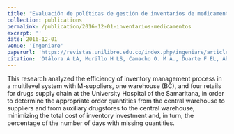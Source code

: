 ```yaml
---
title: "Evaluación de políticas de gestión de inventarios de medicamentos para un sistema multinivel y multiproducto en el Hospital Universitario de la Samaritana"
collection: publications
permalink: /publication/2016-12-01-inventarios-medicamentos
excerpt: ''
date: 2016-12-01
venue: 'Ingeniare'
paperurl: 'https://revistas.unilibre.edu.co/index.php/ingeniare/article/view/401'
citation: 'Otálora A LA, Murillo H LS, Camacho O. M Á., Duarte F EL, Ahumada P AE. Evaluación de politicas de gestión de inventarios de medicamentos para un sistema multinivel y multiproducto en el hospital universitario de la samaritana (hus). ingeniare [Internet]. 1 de diciembre de 2016 [citado 28 de mayo de 2021];(21):93-107. Disponible en: https://revistas.unilibre.edu.co/index.php/ingeniare/article/view/401'
---
```

This research analyzed the efficiency of inventory management process in a multilevel system with M-suppliers, one warehouse (BC), and four retails for drugs supply chain at the University Hospital of the Samaritana, in order to determine the appropriate order quantities from the central warehouse to suppliers and from auxiliary  drugstores  to  the  central  warehouse,  minimizing  the  total cost of inventory investment and, in turn, the percentage of the number of days with missing quantities.

